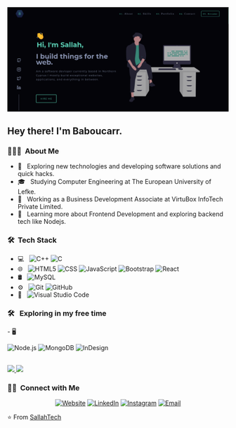 <img src="https://github.com/SallahTech/portfolio/blob/master/screenshot/SallahTech.png">

<h2> Hey there! I'm Baboucarr.</h2>

<h3> 👨🏻‍💻 &nbsp;About Me </h3>

- 🤔 &nbsp; Exploring new technologies and developing software solutions and quick hacks.
- 🎓 &nbsp; Studying Computer Engineering at The European University of Lefke.
- 💼 &nbsp; Working as a Business Development Associate at VirtuBox InfoTech Private Limited.
- 🌱 &nbsp; Learning more about Frontend Development and exploring backend tech like Nodejs.

<h3> 🛠 &nbsp;Tech Stack</h3>

- 💻 &nbsp;
  ![C++](https://img.shields.io/badge/-C++-333333?style=flat&logo=C%2B%2B&logoColor=00599C)
  ![C](https://img.shields.io/badge/-C-333333?style=flat&logo=C%2B%2B&logoColor=00599C)
- 🌐 &nbsp;
  ![HTML5](https://img.shields.io/badge/-HTML5-333333?style=flat&logo=HTML5)
  ![CSS](https://img.shields.io/badge/-CSS-333333?style=flat&logo=CSS3&logoColor=1572B6)
  ![JavaScript](https://img.shields.io/badge/-JavaScript-333333?style=flat&logo=javascript)
  ![Bootstrap](https://img.shields.io/badge/-Bootstrap-333333?style=flat&logo=bootstrap&logoColor=563D7C)
  ![React](https://img.shields.io/badge/-React-333333?style=flat&logo=react)
- 🛢 &nbsp;
  ![MySQL](https://img.shields.io/badge/-MySQL-333333?style=flat&logo=mysql)
- ⚙️ &nbsp;
  ![Git](https://img.shields.io/badge/-Git-333333?style=flat&logo=git)
  ![GitHub](https://img.shields.io/badge/-GitHub-333333?style=flat&logo=github)
- 🔧 &nbsp;
  ![Visual Studio Code](https://img.shields.io/badge/-Visual%20Studio%20Code-333333?style=flat&logo=visual-studio-code&logoColor=007ACC)
<h3> 🛠 &nbsp; Exploring in my free time</h3>
- 🖥 &nbsp;

  ![Node.js](https://img.shields.io/badge/-Node.js-333333?style=flat&logo=node.js)
  ![MongoDB](https://img.shields.io/badge/-MongoDB-333333?style=flat&logo=mongodb)
  ![InDesign](https://img.shields.io/badge/-InDesign-333333?style=flat&logo=adobe-indesign)

<br/>

<a href="https://github.com/AVS1508">
  <img height="180em" src="https://github-readme-stats.vercel.app/api?username=SallahTech&theme=buefy&show_icons=true" />
  <img height="180em" src="https://github-readme-stats.vercel.app/api/top-langs/?username=SallahTech&theme=buefy&layout=compact" />
</a>

<br/>

<h3> 🤝🏻 &nbsp;Connect with Me </h3>

<p align="center">
<a href="https://sallahtech.netlify.app/"><img alt="Website" src="https://img.shields.io/badge/Website-www.sallahtech.netlify.com-blue?style=flat-square&logo=google-chrome"></a>
<a href="https://www.linkedin.com/in/sallah-baboucarr-1630b1198/"><img alt="LinkedIn" src="https://img.shields.io/badge/LinkedIn-Baboucarr%20Sallah-blue?style=flat-square&logo=linkedin"></a>
<a href="https://www.instagram.co/sallah_tech/"><img alt="Instagram" src="https://img.shields.io/badge/Instagram-sallah__tech-blue?style=flat-square&logo=instagram"></a>
<a href="mailto:sallahbbc@gmail.com"><img alt="Email" src="https://img.shields.io/badge/Email-sallahbbc@gmail.com-blue?style=flat-square&logo=gmail"></a>
</p>

⭐️ From [SallahTech](https://github.com/SallahTech)
